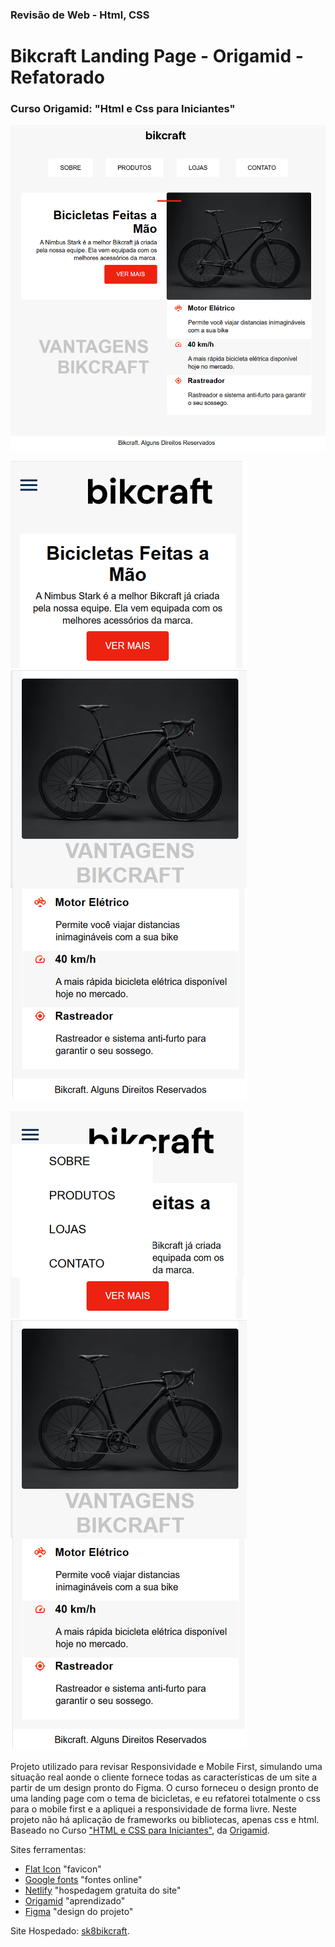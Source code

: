 ### Revisão de Web - Html, CSS

# Bikcraft Landing Page - Origamid - Refatorado  

### Curso Origamid: "Html e Css para Iniciantes"

![Print](./img/Print1.png)

![Print](./img/Print2.png)

![Print](./img/Print3.png)

Projeto utilizado para revisar Responsividade e Mobile First, simulando uma situação real aonde o cliente fornece todas as características de um site a partir de um design pronto do Figma.
O curso forneceu o design pronto de uma landing page com o tema de bicicletas, e eu refatorei totalmente o css para o mobile first e a apliquei a responsividade de forma livre.
Neste projeto não há aplicação de frameworks ou bibliotecas, apenas css e html.
Baseado no Curso ["HTML e CSS para Iniciantes"](https://www.origamid.com/curso/html-e-css-para-iniciantes/), da [Origamid](https://www.origamid.com).

Sites ferramentas:

- [Flat Icon](https://www.flaticon.com/br/) "favicon"
- [Google fonts](fonts.google.com) "fontes online"
- [Netlify](netlify.com) "hospedagem gratuita do site"
- [Origamid](https://www.origamid.com) "aprendizado"
- [Figma](https://www.figma.com) "design do projeto"

Site Hospedado: [sk8bikcraft](https://sk8bikcraft.netlify.app/).
